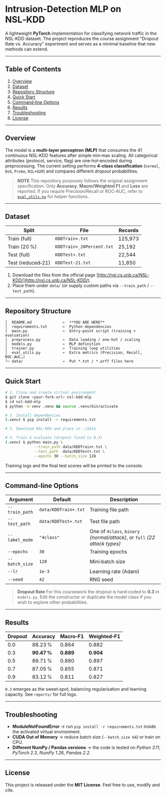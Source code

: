 # Intrusion‑Detection MLP on NSL‑KDD

A lightweight **PyTorch** implementation for classifying network traffic in the NSL‑KDD dataset.  The project reproduces the course assignment “Dropout Rate vs. Accuracy” experiment and serves as a minimal baseline that new methods can extend.

---

## Table of Contents

1. [Overview](#overview)
2. [Dataset](#dataset)
3. [Repository Structure](#repository-structure)
4. [Quick Start](#quick-start)
5. [Command‑line Options](#command‑line-options)
6. [Results](#results)
7. [Troubleshooting](#troubleshooting)
8. [License](#license)

---

## Overview

The model is a **multi‑layer perceptron (MLP)** that consumes the 41 continuous NSL‑KDD features after simple min‑max scaling.  All categorical attributes (protocol, service, flag) are one‑hot‑encoded during preprocessing.  The current setting performs **4‑class classification** (`normal`, `DoS`, `Probe`, `R2L+U2R`) and compares different *dropout* probabilities.

> **NOTE**
> This repository purposely follows the original assignment specification.  Only **Accuracy**, **Macro/Weighted F1** and **Loss** are reported.  If you require Precision/Recall or ROC‑AUC, refer to [`eval_utils.py`](./eval_utils.py) for helper functions.

---

## Dataset

| Split             | File                      | Records |
| ----------------- | ------------------------- | ------- |
| Train (full)      | `KDDTrain+.txt`           | 125,973 |
| Train (20 %)      | `KDDTrain+_20Percent.txt` | 25,192  |
| Test (full)       | `KDDTest+.txt`            | 22,544  |
| Test (reduced‑21) | `KDDTest-21.txt`          | 11,850  |

1. Download the files from the official page [http://nsl.cs.unb.ca/NSL-KDD/](http://nsl.cs.unb.ca/NSL-KDD/).
2. Place them under `data/` (or supply custom paths via `--train_path` / `--test_path`).

---

## Repository Structure

```
│  README.md              ←  **YOU ARE HERE**
│  requirements.txt       ←  Python dependencies
│  main.py                ←  Entry‑point script (training + evaluation)
│  preprocess.py          ←  Data loading / one‑hot / scaling
│  models.py              ←  MLP definition
│  trainer.py             ←  Training loop utilities
│  eval_utils.py          ←  Extra metrics (Precision, Recall, ROC‑AUC…)
└─ data/                  ←  Put *.txt / *.arff files here
```

---

## Quick Start

```bash
# 1. Clone and create virtual environment
$ git clone <your‑fork‑url> nsl‑kdd‑mlp
$ cd nsl‑kdd‑mlp
$ python -m venv .venv && source .venv/bin/activate

# 2. Install dependencies
(.venv) $ pip install -r requirements.txt

# 3. Download NSL‑KDD and place in ./data

# 4. Train & evaluate (dropout fixed to 0.3)
(.venv) $ python main.py \
             --train_path data/KDDTrain+.txt \
             --test_path  data/KDDTest+.txt \
             --epochs 30 --batch_size 128
```

Training logs and the final test scores will be printed to the console.

---

## Command‑line Options

| Argument       | Default              | Description                                                                |
| -------------- | -------------------- | -------------------------------------------------------------------------- |
| `--train_path` | `data/KDDTrain+.txt` | Training file path                                                         |
| `--test_path`  | `data/KDDTest+.txt`  | Test file path                                                             |
| `--label_mode` | `"4class"`           | One of `4class`, `binary` *(normal/attack)*, or `full` *(22 attack types)* |
| `--epochs`     | `30`                 | Training epochs                                                            |
| `--batch_size` | `128`                | Mini‑batch size                                                            |
| `--lr`         | `1e-3`               | Learning rate (Adam)                                                       |
| `--seed`       | `42`                 | RNG seed                                                                   |

> **Dropout Rate**
> For this coursework the dropout is hard‑coded to **0.3** in `models.py`.  Edit the constructor or duplicate the model class if you wish to explore other probabilities.

---

## Results

| Dropout | Accuracy    | Macro‑F1  | Weighted‑F1 |
| ------- | ----------- | --------- | ----------- |
| 0.0     | 88.23 %     | 0.864     | 0.882       |
| 0.3     | **90.47 %** | **0.889** | **0.904**   |
| 0.5     | 89.71 %     | 0.880     | 0.897       |
| 0.7     | 87.05 %     | 0.855     | 0.871       |
| 0.9     | 83.12 %     | 0.811     | 0.827       |

`0.3` emerges as the sweet‑spot, balancing regularisation and learning capacity.  See `reports/` for full logs.

---

## Troubleshooting

* **ModuleNotFoundError** → run `pip install -r requirements.txt` inside the activated virtual environment.
* **CUDA Out of Memory** → reduce batch size (`--batch_size 64`) or train on CPU.
* **Different NumPy / Pandas versions** → the code is tested on *Python 3.11*, *PyTorch 2.3*, *NumPy 1.26*, *Pandas 2.2*.

---

## License

This project is released under the **MIT License**.  Feel free to use, modify and cite.
